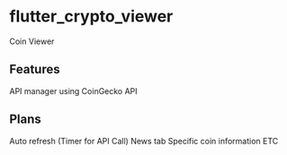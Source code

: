 # flutter_crypto_viewer

Coin Viewer

## Features

API manager using CoinGecko API

## Plans

Auto refresh (Timer for API Call)
News tab
Specific coin information
ETC
